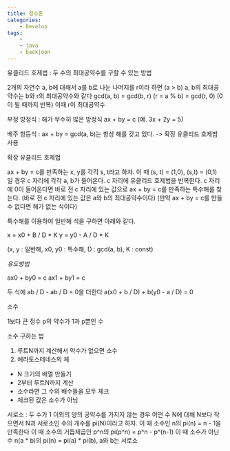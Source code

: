 ```yaml
---
title: 정수론
categories: 
    - Develop
tags:
    - 
    - java
    - baekjoon
---
```


유클리드 호제법 : 두 수의 최대공약수를 구할 수 있는 방법

2개의 자연수 a, b에 대해서 a를 b로 나눈 나머지를 r이라 하면 (a > b)
a, b의 최대공약수는 b와 r의 최대공약수와 같다
gcd(a, b) = gcd(b, r) (r = a % b)
          = gcd(r, 0) (0이 될 때까지 반복)
이때 r이 최대공약수


부정 방정식 : 해가 무수히 많은 방정식
ax + by = c (예. 3x + 2y = 5)

베주 항등식 : ax + by = gcd(a, b)는 항상 해를 갖고 있다.
-> 확장 유클리드 호제법 사용

확장 유클리드 호제법

ax + by = c를 만족하는 x, y를 각각 s, t라고 하자.
이 때 (s, t) = (1,0), (s,t) = (0,1) 일 경우 c 자리에 각각 a, b가 들어온다.
c 자리에 유클리드 호제법을 반복한다.
c 자리에 0이 들어온다면 바로 전 c 자리에 있는 값으로 ax + by = c를 만족하는 특수해를 찾는다.
(바로 전 c 자리에 있는 값은 a와 b의 최대공약수이다)
(만약 ax + by = c를 만들 수 없다면 해가 없는 식이다)

특수해를 이용하여 일반해 식을 구하면 아래와 같다.

x = x0 + B / D * K
y = y0 - A / D * K

(x, y : 일반해, x0, y0 : 특수해, D : gcd(a, b), K : const)

*유도방법*

ax0 + by0 = c
ax1 + by1 = c

두 식에 ab / D - ab / D = 0을 더한다
a(x0 + b / D) + b(y0 - a / D) = 0


소수

1보다 큰 정수 p의 약수가 1과 p뿐인 수

소수 구하는 법
1. 루트N까지 계산해서 약수가 없으면 소수
2. 에라토스테네스의 체
 - N 크기의 배열 만들기
 - 2부터 루트N까지 계산
 - 소수라면 그 수의 배수들을 모두 체크
 - 체크된 값은 소수가 아님

서로소 : 두 수가 1 이외의 양의 공약수를 가지지 않는 경우
어떤 수 N에 대해 N보다 작으면서 N과 서로소인 수의 개수를 pi(N)이라고 하자.
이 때 소수인 n의 pi(n) = n - 1을 만족한다
이 때 소수의 거듭제곱인 p^n의 pi(p^n) = p^n - p^(n-1)
이 때 소수가 아닌 수 n(a * b)의 pi(n) = pi(a) * pi(b), a와 b는 서로소





